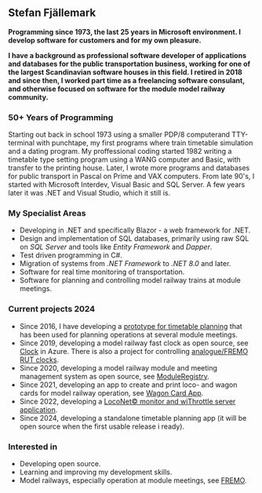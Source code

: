 ## Stefan Fjällemark
**Programming since 1973, the last 25 years in Microsoft environment. 
I develop software for customers and for my own pleasure.**

**I have a background as professional software developer of applications and databases for the public transportation business, 
working for one of the largest Scandinavian software houses in this field. 
I retired in 2018 and since then, I worked part time as a freelancing software consulant, 
and otherwise focused on software for the module model railway community.**

### 50+ Years of Programming
Starting out back in school 1973 using a smaller PDP/8 computerand TTY-terminal with punchtape, 
my first programs where train timetable simulation and a dating program.
My proffessional coding started 1982 writing a timetable type setting program using a WANG computer and Basic, with transfer to the printing house.
Later, I wrote more programs and databases for public transport in Pascal on Prime and VAX computers.
From late 90's, I started with Microsoft Interdev, Visual Basic and SQL Server. A few years later it was .NET and Visual Studio, which it still is.

### My Specialist Areas
- Developing in .NET and specifically Blazor - a web framework for .NET.
- Design and implementation of SQL databases, primarily using raw SQL on *SQL Server* and tools like *Entity Framework* and *Dapper*.
- Test driven programming in C#.
- Migration of systems from *.NET Framework* to *.NET 8.0* and later.
- Software for real time monitoring of transportation.
- Software for planning and controlling model railway trains at module meetings.
### Current projects 2024
- Since 2016, I have developing a [prototype for timetable planning](https://github.com/fjallemark/TimetablePlanningApp) that has been used for planning operations at several module meetings.
- Since 2019, developing a model railway fast clock as open source, see [Clock](https://fastclock.azurewebsites.net/) in Azure. There is also a project for controlling [analogue/FREMO RUT clocks](https://github.com/tellurianinteractive/Tellurian.Trains.ClockPulseService).
- Since 2020, developing a model railway module and meeting management system as open source, see [ModuleRegistry](https://moduleregistry.azurewebsites.net/).
- Since 2021, developing an app to create and print loco- and wagon cards for model railway operation, see [Wagon Card App](https://wagoncardapp.azurewebsites.net/).
- Since 2022, developing a [LocoNet© monitor and wiThrottle server application](https://github.com/tellurianinteractive/Tellurian.Trains.LocoNetMonitor).
- Since 2024, developing a standalone timetable planning app (it will be open source when the first usable release i ready).
### Interested in
- Developing open source.
- Learning and improving my development skills.
- Model railways, especially operation at module meetings, see [FREMO](https://www.fremo-net.eu/).

